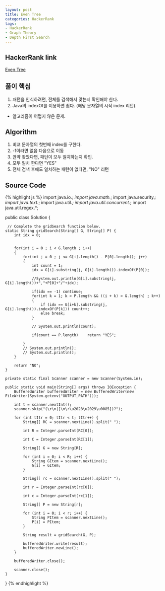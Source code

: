 ```yaml
---
layout: post
title: Even Tree
categories: HackerRank
tags:
- HackerRank
- Graph Theory
- Depth First Search
---
```


## **HackerRank link**
[Even Tree](https://www.hackerrank.com/challenges/even-tree/problem?h_r=internal-search)


## **풀이 핵심**
1. 패턴을 인식하려면, 전체를 검색해서 맞는지 확인해야 한다.
2. Java의 indexOf를 이용하면 쉽다. (해당 문자열의 시작 index 리턴).

* 알고리즘이 어렵지 않은 문제.


## **Algorithm**
1. 비교 문자열의 첫번째 index를 구한다.
2. -1이라면 없음 다음으로 이동
3. 만약 찾았다면, 패턴이 모두 일치하는지 확인.
4. 모두 일치 한다면 "YES"
5. 전체 검색 후에도 일치하는 패턴이 없다면, "NO" 리턴


## **Source Code**
{% highlight js %}
import java.io.*;
import java.math.*;
import java.security.*;
import java.text.*;
import java.util.*;
import java.util.concurrent.*;
import java.util.regex.*;

public class Solution {

     // Complete the gridSearch function below.
    static String gridSearch(String[] G, String[] P) {
        int idx = 0;
        
        
        for(int i = 0 ; i < G.length ; i++)
        {
            for(int j = 0 ; j <= G[i].length() - P[0].length(); j++)
            {
                int count = 1;
                idx = G[i].substring(j, G[i].length()).indexOf(P[0]); 
                
                //System.out.println(G[i].substring(j, G[i].length())+","+P[0]+"/"+idx);
                
                if(idx == -1) continue;
                for(int k = 1; k < P.length && ((i + k) < G.length) ; k++)
                {               
                    if (idx == G[i+k].substring(j, G[i].length()).indexOf(P[k])) count++;
                    else break;
                }
                
                // System.out.println(count);
                
                if(count == P.length)    return "YES";
                
            }
            // System.out.println();
            // System.out.println();
        }
        
        return "NO";
    }

    private static final Scanner scanner = new Scanner(System.in);

    public static void main(String[] args) throws IOException {
        BufferedWriter bufferedWriter = new BufferedWriter(new FileWriter(System.getenv("OUTPUT_PATH")));

        int t = scanner.nextInt();
        scanner.skip("(\r\n|[\n\r\u2028\u2029\u0085])?");

        for (int tItr = 0; tItr < t; tItr++) {
            String[] RC = scanner.nextLine().split(" ");

            int R = Integer.parseInt(RC[0]);

            int C = Integer.parseInt(RC[1]);

            String[] G = new String[R];

            for (int i = 0; i < R; i++) {
                String GItem = scanner.nextLine();
                G[i] = GItem;
            }

            String[] rc = scanner.nextLine().split(" ");

            int r = Integer.parseInt(rc[0]);

            int c = Integer.parseInt(rc[1]);

            String[] P = new String[r];

            for (int i = 0; i < r; i++) {
                String PItem = scanner.nextLine();
                P[i] = PItem;
            }

            String result = gridSearch(G, P);

            bufferedWriter.write(result);
            bufferedWriter.newLine();
        }

        bufferedWriter.close();

        scanner.close();
    }
}
{% endhighlight %}

